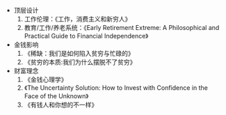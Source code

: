- 顶层设计
  1. 工作伦理：《工作，消费主义和新穷人》
  2. 教育/工作/养老系统：《Early Retirement Extreme: A Philosophical and Practical Guide to Financial Independence》
- 金钱影响
  1. 《稀缺：我们是如何陷入贫穷与忙碌的》
  2. 《贫穷的本质:我们为什么摆脱不了贫穷》
- 财富理念
  1. 《金钱心理学》
  2. 《The Uncertainty Solution: How to Invest with Confidence in the Face of the Unknown》
  3. 《有钱人和你想的不一样》